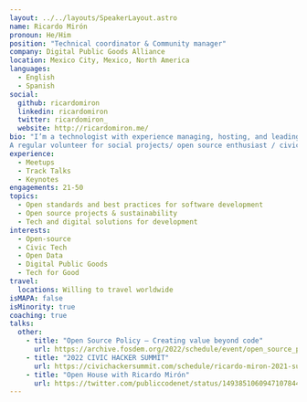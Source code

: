 ```yaml
---
layout: ../../layouts/SpeakerLayout.astro
name: Ricardo Mirón
pronoun: He/Him
position: "Technical coordinator & Community manager"
company: Digital Public Goods Alliance
location: Mexico City, Mexico, North America
languages:
  - English
  - Spanish
social:
  github: ricardomiron
  linkedin: ricardomiron
  twitter: ricardomiron_
  website: http://ricardomiron.me/
bio: "I’m a technologist with experience managing, hosting, and leading community-driven programs, projects, and events focused on tech, data and science. 
A regular volunteer for social projects/ open source enthusiast / civic hacker and LGBT+ rights advocate."
experience:
  - Meetups
  - Track Talks
  - Keynotes
engagements: 21-50
topics:
  - Open standards and best practices for software development
  - Open source projects & sustainability
  - Tech and digital solutions for development 
interests:
  - Open-source
  - Civic Tech
  - Open Data
  - Digital Public Goods
  - Tech for Good    
travel:
  locations: Willing to travel worldwide
isMAPA: false
isMinority: true
coaching: true
talks:
  other:
    - title: "Open Source Policy – Creating value beyond code"
      url: https://archive.fosdem.org/2022/schedule/event/open_source_policy/
    - title: "2022 CIVIC HACKER SUMMIT"
      url: https://civichackersummit.com/schedule/ricardo-miron-2021-summit/
    - title: "Open House with Ricardo Mirón"
      url: https://twitter.com/publiccodenet/status/1493851060947107844/photo/1
---
```

